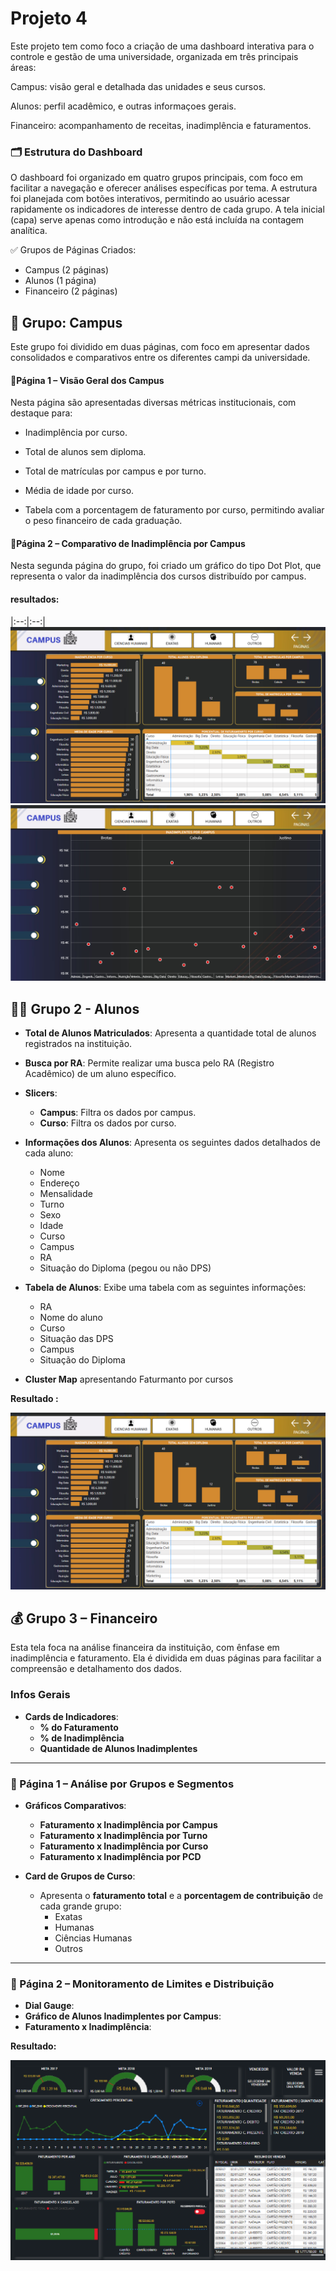 
# Projeto 4
Este projeto tem como foco a criação de uma dashboard interativa para o controle e gestão de uma universidade, organizada em três principais áreas:

Campus: visão geral e detalhada das unidades e seus cursos.

Alunos: perfil acadêmico, e outras informaçoes gerais.

Financeiro: acompanhamento de receitas, inadimplência e faturamentos.

### 🗂️ Estrutura do Dashboard
O dashboard foi organizado em quatro grupos principais, com foco em facilitar a navegação e oferecer análises específicas por tema. A estrutura foi planejada com botões interativos, permitindo ao usuário acessar rapidamente os indicadores de interesse dentro de cada grupo. A tela inicial (capa) serve apenas como introdução e não está incluída na contagem analítica.

✅ Grupos de Páginas Criados:
- Campus (2 páginas)
- Alunos (1 página)
- Financeiro (2 páginas)





## 🏫 Grupo: Campus
Este grupo foi dividido em duas páginas, com foco em apresentar dados consolidados e comparativos entre os diferentes campi da universidade.

#### **📄Página 1 – Visão Geral dos Campus**
Nesta página são apresentadas diversas métricas institucionais, com destaque para:

- Inadimplência por curso.

- Total de alunos sem diploma.

- Total de matrículas por campus e por turno.

- Média de idade por curso.

- Tabela com a porcentagem de faturamento por curso, permitindo avaliar o peso financeiro de cada graduação.

#### **📄Página 2 – Comparativo de Inadimplência por Campus**
Nesta segunda página do grupo, foi criado um gráfico do tipo Dot Plot, que representa o valor da inadimplência dos cursos distribuído por campus.
#### **resultados:**

|:--:|:--:|
![Grupo1-1](https://github.com/Dyest/AtividadesPowerBi/blob/main/Projeto-4/Imagens/Grupo1-page1.png?raw=true) 
![Grupo1-2](https://github.com/Dyest/AtividadesPowerBi/blob/main/Projeto-4/Imagens/Grupo1-page2.png?raw=true) 

## 👩‍🎓 Grupo 2 - Alunos

- **Total de Alunos Matriculados**: Apresenta a quantidade total de alunos registrados na instituição.
- **Busca por RA**: Permite realizar uma busca pelo RA (Registro Acadêmico) de um aluno específico.
- **Slicers**:
  - **Campus**: Filtra os dados por campus.
  - **Curso**: Filtra os dados por curso.
- **Informações dos Alunos**: Apresenta os seguintes dados detalhados de cada aluno:
  - Nome
  - Endereço
  - Mensalidade
  - Turno
  - Sexo
  - Idade
  - Curso
  - Campus
  - RA
  - Situação do Diploma (pegou ou não DPS)
- **Tabela de Alunos**: Exibe uma tabela com as seguintes informações:
  - RA
  - Nome do aluno
  - Curso
  - Situação das DPS
  - Campus
  - Situação do Diploma

- **Cluster Map** apresentando Faturmanto por cursos

**Resultado :**

![Dashboard Projeto 3](https://github.com/Dyest/AtividadesPowerBi/blob/main/Projeto-4/Imagens/Grupo1-page1.png?raw=true)  

## 💰 Grupo 3 – Financeiro

Esta tela foca na análise financeira da instituição, com ênfase em inadimplência e faturamento. Ela é dividida em duas páginas para facilitar a compreensão e detalhamento dos dados.

### Infos Gerais
- **Cards de Indicadores**:
  - **% do Faturamento**
  - **% de Inadimplência**
  - **Quantidade de Alunos Inadimplentes**

---

### 📄 Página 1 – Análise por Grupos e Segmentos

- **Gráficos Comparativos**:
  - **Faturamento x Inadimplência por Campus**
  - **Faturamento x Inadimplência por Turno**
  - **Faturamento x Inadimplência por Curso**
  - **Faturamento x Inadimplência por PCD**

- **Card de Grupos de Curso**:
  - Apresenta o **faturamento total** e a **porcentagem de contribuição** de cada grande grupo:
    - Exatas
    - Humanas
    - Ciências Humanas
    - Outros

---

### 📄 Página 2 – Monitoramento de Limites e Distribuição

- **Dial Gauge**:
- **Gráfico de Alunos Inadimplentes por Campus**:
- **Faturamento x Inadimplência**:
 
**Resultado:**

![Dashboard Projeto 3](https://github.com/Dyest/AtividadesPowerBi/blob/main/Projeto-3/imgs/dashboard.png)  
